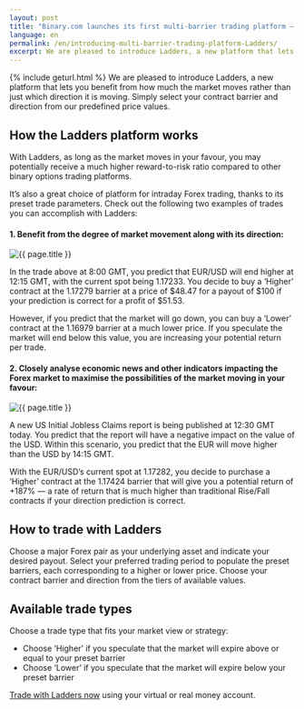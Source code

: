 ```yaml
---
layout: post
title: "Binary.com launches its first multi-barrier trading platform — Ladders"
language: en
permalink: /en/introducing-multi-barrier-trading-platform-Ladders/
excerpt: We are pleased to introduce Ladders, a new platform that lets you benefit from how much the market moves rather than just which direction it is moving. Simply select your contract barrier and direction from our predefined price values...
---
```

{% include geturl.html %}
We are pleased to introduce Ladders, a new platform that lets you benefit from how much the market moves rather than just which direction it is moving. Simply select your contract barrier and direction from our predefined price values.

## How the Ladders platform works

With Ladders, as long as the market moves in your favour, you may potentially receive a much higher reward-to-risk ratio compared to other binary options trading platforms.

It’s also a great choice of platform for intraday Forex trading, thanks to its preset trade parameters. Check out the following two examples of trades you can accomplish with Ladders:

#### 1. Benefit from the degree of market movement along with its direction:

<div class="cta">
    <img src="{{ '/images/ladders-2.jpg' | prepend: SourceUrl }}" alt="{{ page.title }}">
</div>

In the trade above at 8:00 GMT, you predict that EUR/USD will end higher at 12:15 GMT, with the current spot being 1.17233. You decide to buy a ‘Higher’ contract at the 1.17279 barrier at a price of $48.47 for a payout of $100 if your prediction is correct for a profit of $51.53.

However, if you predict that the market will go down, you can buy a ‘Lower’ contract at the 1.16979 barrier at a much lower price. If you speculate the market will end below this value, you are increasing your potential return per trade.


#### 2. Closely analyse economic news and other indicators impacting the Forex market to maximise the possibilities of the market moving in your favour:

<div class="cta">
    <img src="{{ '/images/ladders-1.jpg' | prepend: SourceUrl }}" alt="{{ page.title }}">
</div>

A new US Initial Jobless Claims report is being published at 12:30 GMT today. You predict that the report will have a negative impact on the value of the USD. Within this scenario, you predict that the EUR will move higher than the USD by 14:15 GMT.

With the EUR/USD’s current spot at 1.17282, you decide to purchase a ‘Higher’ contract at the 1.17424 barrier that will give you a potential return of +187% –– a rate of return that is much higher than traditional Rise/Fall contracts if your direction prediction is correct.

## How to trade with Ladders

Choose a major Forex pair as your underlying asset and indicate your desired payout. Select your preferred trading period to populate the preset barriers, each corresponding to a higher or lower price. Choose your contract barrier and direction from the tiers of available values.

## Available trade types

Choose a trade type that fits your market view or strategy:

<ul class="bullet">
    <li>Choose ‘Higher’ if you speculate that the market will expire above or equal to your preset barrier</li>
    <li>Choose ‘Lower’ if you speculate that the market will expire below your preset barrier</li>
</ul>


<a href="https://www.binary.com/en/multi_barriers_trading.html">Trade with Ladders now</a> using your virtual or real money account. 

